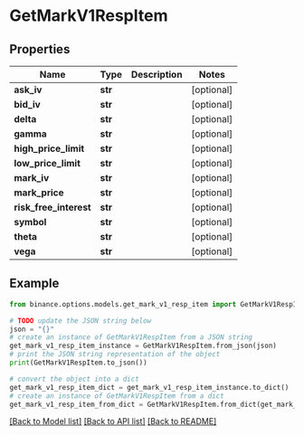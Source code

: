 # GetMarkV1RespItem


## Properties

Name | Type | Description | Notes
------------ | ------------- | ------------- | -------------
**ask_iv** | **str** |  | [optional] 
**bid_iv** | **str** |  | [optional] 
**delta** | **str** |  | [optional] 
**gamma** | **str** |  | [optional] 
**high_price_limit** | **str** |  | [optional] 
**low_price_limit** | **str** |  | [optional] 
**mark_iv** | **str** |  | [optional] 
**mark_price** | **str** |  | [optional] 
**risk_free_interest** | **str** |  | [optional] 
**symbol** | **str** |  | [optional] 
**theta** | **str** |  | [optional] 
**vega** | **str** |  | [optional] 

## Example

```python
from binance.options.models.get_mark_v1_resp_item import GetMarkV1RespItem

# TODO update the JSON string below
json = "{}"
# create an instance of GetMarkV1RespItem from a JSON string
get_mark_v1_resp_item_instance = GetMarkV1RespItem.from_json(json)
# print the JSON string representation of the object
print(GetMarkV1RespItem.to_json())

# convert the object into a dict
get_mark_v1_resp_item_dict = get_mark_v1_resp_item_instance.to_dict()
# create an instance of GetMarkV1RespItem from a dict
get_mark_v1_resp_item_from_dict = GetMarkV1RespItem.from_dict(get_mark_v1_resp_item_dict)
```
[[Back to Model list]](../README.md#documentation-for-models) [[Back to API list]](../README.md#documentation-for-api-endpoints) [[Back to README]](../README.md)


